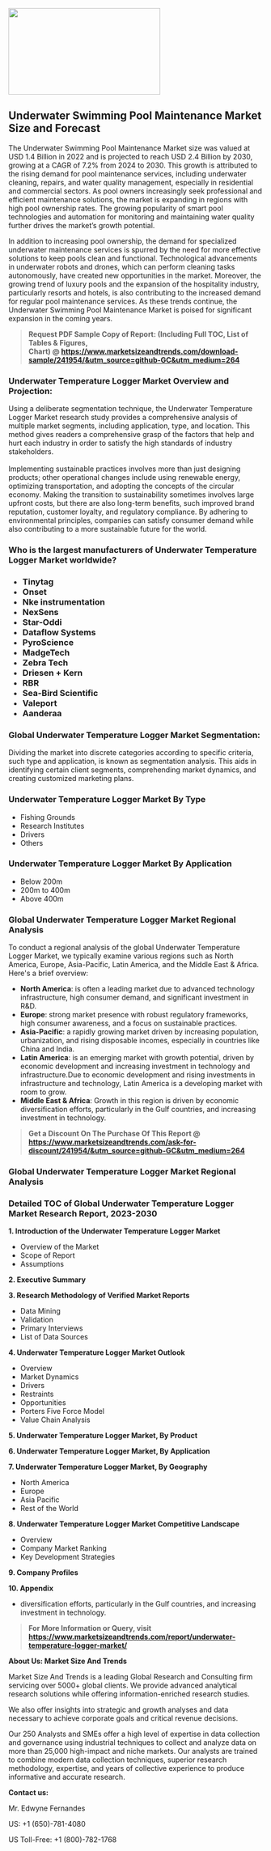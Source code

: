 <p><img class="alignnone size-medium wp-image-20088" src="https://ffe5etoiles.com/wp-content/uploads/2024/12/MST1-300x171.png" alt="" width="300" height="171" /></p><h2>Underwater Swimming Pool Maintenance Market Size and Forecast</h2><p>The Underwater Swimming Pool Maintenance Market size was valued at USD 1.4 Billion in 2022 and is projected to reach USD 2.4 Billion by 2030, growing at a CAGR of 7.2% from 2024 to 2030. This growth is attributed to the rising demand for pool maintenance services, including underwater cleaning, repairs, and water quality management, especially in residential and commercial sectors. As pool owners increasingly seek professional and efficient maintenance solutions, the market is expanding in regions with high pool ownership rates. The growing popularity of smart pool technologies and automation for monitoring and maintaining water quality further drives the market’s growth potential.</p><p>In addition to increasing pool ownership, the demand for specialized underwater maintenance services is spurred by the need for more effective solutions to keep pools clean and functional. Technological advancements in underwater robots and drones, which can perform cleaning tasks autonomously, have created new opportunities in the market. Moreover, the growing trend of luxury pools and the expansion of the hospitality industry, particularly resorts and hotels, is also contributing to the increased demand for regular pool maintenance services. As these trends continue, the Underwater Swimming Pool Maintenance Market is poised for significant expansion in the coming years.</p></p><blockquote id="" class=""><strong>Request PDF Sample Copy of Report: (Including Full TOC, List of Tables &amp; Figures, Chart)&nbsp;@&nbsp;<strong><a href="https://www.marketsizeandtrends.com/download-sample/241954/&utm_source=github-GC&utm_medium=264" target="_blank">https://www.marketsizeandtrends.com/download-sample/241954/&utm_source=github-GC&utm_medium=264</a></strong></strong></blockquote><h3 id="" class="">Underwater Temperature Logger Market&nbsp;Overview and Projection:</h3><p id="" class="">Using a deliberate segmentation technique, the Underwater Temperature Logger Market research study provides a comprehensive analysis of multiple market segments, including application, type, and location. This method gives readers a comprehensive grasp of the factors that help and hurt each industry in order to satisfy the high standards of industry stakeholders. <br /> <br />Implementing sustainable practices involves more than just designing products; other operational changes include using renewable energy, optimizing transportation, and adopting the concepts of the circular economy. Making the transition to sustainability sometimes involves large upfront costs, but there are also long-term benefits, such improved brand reputation, customer loyalty, and regulatory compliance. By adhering to environmental principles, companies can satisfy consumer demand while also contributing to a more sustainable future for the world.</p><h3 id="" class="">Who is the largest manufacturers of&nbsp;Underwater Temperature Logger Market worldwide?</h3><h3 class=""><p><ul><li>Tinytag </li><li> Onset </li><li> Nke instrumentation </li><li> NexSens </li><li> Star-Oddi </li><li> Dataflow Systems </li><li> PyroScience </li><li> MadgeTech </li><li> Zebra Tech </li><li> Driesen + Kern </li><li> RBR </li><li> Sea-Bird Scientific </li><li> Valeport </li><li> Aanderaa</li></ul></p></h3><h3 id="" class="">Global&nbsp;Underwater Temperature Logger Market Segmentation:</h3><p id="" class="">Dividing the market into discrete categories according to specific criteria, such type and application, is known as segmentation analysis. This aids in identifying certain client segments, comprehending market dynamics, and creating customized marketing plans.</p><h3 id="" class="">Underwater Temperature Logger Market&nbsp;By Type</h3><p><p><ul><li>Fishing Grounds</li><li> Research Institutes</li><li> Drivers</li><li> Others</p></li></ul></p></p><h3 id="" class="">Underwater Temperature Logger Market&nbsp;By Application</h3><p class=""><p><ul><li>Below 200m</li><li> 200m to 400m</li><li> Above 400m</li></ul></p></p><h3 id="" class="">Global Underwater Temperature Logger Market Regional Analysis</h3><p id="" class="">To conduct a regional analysis of the global Underwater Temperature Logger Market, we typically examine various regions such as North America, Europe, Asia-Pacific, Latin America, and the Middle East &amp; Africa. Here's a brief overview:</p><ul><li><strong>North America</strong>: is often a leading market due to advanced technology infrastructure, high consumer demand, and significant investment in R&amp;D.</li><li><strong>Europe</strong>: strong market presence with robust regulatory frameworks, high consumer awareness, and a focus on sustainable practices.</li><li><strong>Asia-Pacific</strong>: a rapidly growing market driven by increasing population, urbanization, and rising disposable incomes, especially in countries like China and India.</li><li><strong>Latin America</strong>: is an emerging market with growth potential, driven by economic development and increasing investment in technology and infrastructure.Due to economic development and rising investments in infrastructure and technology, Latin America is a developing market with room to grow.</li><li><strong>Middle East &amp; Africa</strong>: Growth in this region is driven by economic diversification efforts, particularly in the Gulf countries, and increasing investment in technology.</li></ul><blockquote id="" class=""><strong>Get a Discount On The Purchase Of This Report @ <strong><a href="https://www.marketsizeandtrends.com/ask-for-discount/241954/&utm_source=github-GC&utm_medium=264" target="_blank">https://www.marketsizeandtrends.com/ask-for-discount/241954/&utm_source=github-GC&utm_medium=264</a></strong></strong></blockquote><h3 id="" class="">Global Underwater Temperature Logger Market Regional Analysis</h3><h3 id="" class="">Detailed TOC of Global Underwater Temperature Logger Market Research Report, 2023-2030</h3><p id="" class=""><strong>1. Introduction of the Underwater Temperature Logger Market</strong></p><ul><li>Overview of the Market</li><li>Scope of Report</li><li>Assumptions</li></ul><p id="" class=""><strong>2. Executive Summary</strong></p><p id="" class=""><strong>3. Research Methodology of Verified Market Reports</strong></p><ul><li>Data Mining</li><li>Validation</li><li>Primary Interviews</li><li>List of Data Sources</li></ul><p id="" class=""><strong>4. Underwater Temperature Logger Market Outlook</strong></p><ul><li>Overview</li><li>Market Dynamics</li><li>Drivers</li><li>Restraints</li><li>Opportunities</li><li>Porters Five Force Model</li><li>Value Chain Analysis</li></ul><p id="" class=""><strong>5. Underwater Temperature Logger Market, By Product</strong></p><p id="" class=""><strong>6. Underwater Temperature Logger Market, By Application</strong></p><p id="" class=""><strong>7. Underwater Temperature Logger Market, By Geography</strong></p><ul><li>North America</li><li>Europe</li><li>Asia Pacific</li><li>Rest of the World</li></ul><p id="" class=""><strong>8. Underwater Temperature Logger Market Competitive Landscape</strong></p><ul><li>Overview</li><li>Company Market Ranking</li><li>Key Development Strategies</li></ul><p id="" class=""><strong>9. Company Profiles</strong></p><p id="" class=""><strong>10. Appendix</strong></p><ul><li>diversification efforts, particularly in the Gulf countries, and increasing investment in technology.</li></ul><blockquote id="" class=""><strong>For More Information or Query, visit <strong><strong><a href="https://www.marketsizeandtrends.com/report/underwater-temperature-logger-market/" target="_blank">https://www.marketsizeandtrends.com/report/underwater-temperature-logger-market/</a></strong></strong></strong></blockquote><p id="" class=""><strong>About Us: Market Size And Trends</strong></p><p id="" class="">Market Size And Trends is a leading Global Research and Consulting firm servicing over 5000+ global clients. We provide advanced analytical research solutions while offering information-enriched research studies.</p><p id="" class="">We also offer insights into strategic and growth analyses and data necessary to achieve corporate goals and critical revenue decisions.</p><p id="" class="">Our 250 Analysts and SMEs offer a high level of expertise in data collection and governance using industrial techniques to collect and analyze data on more than 25,000 high-impact and niche markets. Our analysts are trained to combine modern data collection techniques, superior research methodology, expertise, and years of collective experience to produce informative and accurate research.</p><p id="" class=""><strong>Contact us:</strong></p><p id="" class="">Mr. Edwyne Fernandes</p><p id="" class="">US: +1 (650)-781-4080</p><p id="" class="">US Toll-Free: +1 (800)-782-1768</p>
